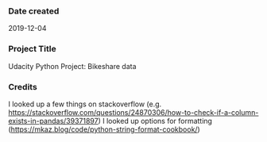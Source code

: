 ### Date created
2019-12-04

### Project Title
Udacity Python Project: Bikeshare data



### Credits
I looked up a few things on stackoverflow (e.g. https://stackoverflow.com/questions/24870306/how-to-check-if-a-column-exists-in-pandas/39371897)
I looked up options for formatting (https://mkaz.blog/code/python-string-format-cookbook/)

